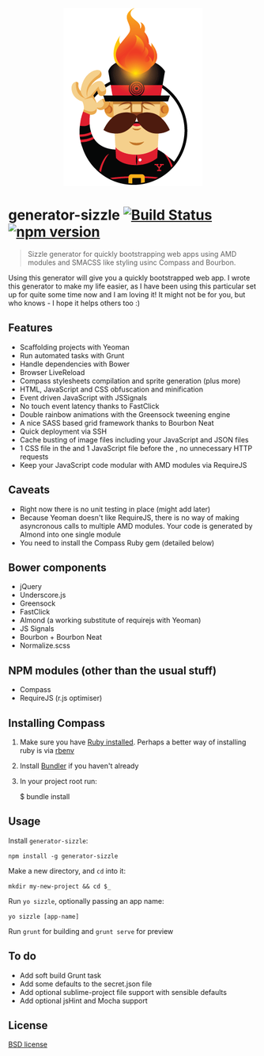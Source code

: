 <p align="center">
  <a href="http://robertpataki.com">
    <img width="281" height="359" src="https://raw.githubusercontent.com/robertpataki/generator-sizzle/master/app/templates/app/images/yeoman-sizzle.png"/>
  </a>
</p>

# generator-sizzle [![Build Status](https://travis-ci.org/robertpataki/generator-sizzle.svg?branch=master)](https://travis-ci.org/robertpataki/generator-sizzle) [![npm version](https://badge.fury.io/js/generator-sizzle.svg)](http://badge.fury.io/js/generator-sizzle)

> Sizzle generator for quickly bootstrapping web apps using AMD modules and SMACSS like styling usinc Compass and Bourbon.

Using this generator will give you a quickly bootstrapped web app. I wrote this generator to make my life easier, as I have been using this particular set up for quite some time now and I am loving it! It might not be for you, but who knows - I hope it helps others too :)

## Features

- Scaffolding projects with Yeoman
- Run automated tasks with Grunt
- Handle dependencies with Bower
- Browser LiveReload
- Compass stylesheets compilation and sprite generation (plus more)
- HTML, JavaScript and CSS obfuscation and minification
- Event driven JavaScript with JSSignals
- No touch event latency thanks to FastClick
- Double rainbow animations with the Greensock tweening engine
- A nice SASS based grid framework thanks to Bourbon Neat
- Quick deployment via SSH
- Cache busting of image files including your JavaScript and JSON files
- 1 CSS file in the <head> and 1 JavaScript file before the </body>, no unnecessary HTTP requests
- Keep your JavaScript code modular with AMD modules via RequireJS

## Caveats

- Right now there is no unit testing in place (might add later)
- Because Yeoman doesn't like RequireJS, there is no way of making asyncronous calls to multiple AMD modules. Your code is generated by Almond into one single module
- You need to install the Compass Ruby gem (detailed below)


## Bower components

- jQuery
- Underscore.js
- Greensock
- FastClick
- Almond (a working substitute of requirejs with Yeoman)
- JS Signals
- Bourbon + Bourbon Neat
- Normalize.scss

## NPM modules (other than the usual stuff)
- Compass
- RequireJS (r.js optimiser)

## Installing Compass

1. Make sure you have [Ruby installed](https://www.ruby-lang.org/en/downloads/). Perhaps a better way of installing ruby is via [rbenv](http://octopress.org/docs/setup/rbenv/)
2. Install [Bundler](http://bundler.io/) if you haven't already
3. In your project root run:

	$ bundle install

## Usage

Install `generator-sizzle`:
```
npm install -g generator-sizzle
```

Make a new directory, and `cd` into it:
```
mkdir my-new-project && cd $_
```

Run `yo sizzle`, optionally passing an app name:
```
yo sizzle [app-name]
```

Run `grunt` for building and `grunt serve` for preview

## To do

- Add soft build Grunt task
- Add some defaults to the secret.json file
- Add optional sublime-project file support with sensible defaults
- Add optional jsHint and Mocha support

## License

[BSD license](http://opensource.org/licenses/bsd-license.php)